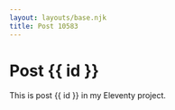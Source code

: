 ```yaml
---
layout: layouts/base.njk
title: Post 10583
---
```


# Post {{ id }}

This is post {{ id }} in my Eleventy project.
